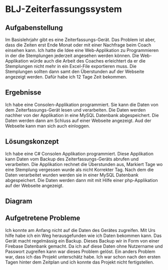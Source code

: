 # BLJ-Zeiterfassungssystem
## Aufgabenstellung
Im Basislehrjahr gibt es eine Zeiterfassungs-Gerät. Das Problem ist aber, dass die Zeiten erst Ende Monat oder mit einer Nachfrage beim Coach einsehen kann. Ich hatte die Idee eine Web-Applikation zu Programmieren in der die Stemplungen jederzeit angesehen werden können. Die Web-Applikation würde auch die Arbeit des Coaches erleichtert da er die Stemplungen nicht mehr in ein Excel-File exportieren muss. Die Stemplungen sollten dann samt den Überstunden auf der Webseite angezeigt werden. Dafür habe ich 12 Tage Zeit bekommen.

## Ergebnisse
Ich habe eine Consolen-Applikation programmiert. Sie kann die Daten von dem Zeiterfassungs-Gerät lesen und verarbeiten. Die Daten werden nachher von der Applikation in eine MySQL Datenbank abgespeichert. Die Daten werden dann am Schluss auf einer Webseite angezeigt. Aud der Webseite kann man sich auch einloggen.

## Lösungskonzept
Ich habe eine C# Consolen Applikation programmiert. Diese Applikation kann Daten vom Backup des Zeiterfassungs-Geräts abrufen und verarbeiten. Die Applikation rechnet die Überstunden aus, Markiert Tage wo eine Stemplung vergessen wurde als nicht Korrekter Tag. Nach dem die Daten verarbeitet wurden werden sie in einer MySQL Datenbank abgespeichert. Die Daten werden dann mit mit Hilfe einer php-Applikation auf der Webseite angezeigt.

## Diagram
## Aufgetretene Probleme
Ich konnte am Anfang nicht auf die Daten des Gerätes zugreifen. Mit Urs hilfe habe ich ein Weg herausgefunden wie ich Daten bekommen kann. Das Gerät macht regelmässig ein Backup. Dieses Backup wir in Form von einer Firebase Datenbank gemacht. Da ich auf diese Daten ohne Nutzername und Passwort zugreifen kann war dieses Problem gelöst. Ein anders Problem war, dass ich das Projekt unterschätz habe. Ich war schon nach den ersten Tagen hinter dem Zeitplan und ich konnte das Projekt nicht fertigstellen.

